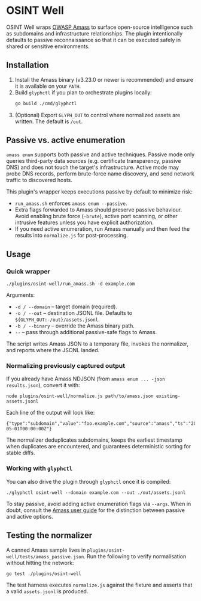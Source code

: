 # OSINT Well

OSINT Well wraps [OWASP Amass](https://github.com/owasp-amass/amass) to surface open-source intelligence such as subdomains and infrastructure relationships. The plugin intentionally defaults to passive reconnaissance so that it can be executed safely in shared or sensitive environments.

## Installation

1. Install the Amass binary (v3.23.0 or newer is recommended) and ensure it is available on your `PATH`.
2. Build `glyphctl` if you plan to orchestrate plugins locally:
   ```bash
   go build ./cmd/glyphctl
   ```
3. (Optional) Export `GLYPH_OUT` to control where normalized assets are written. The default is `/out`.

## Passive vs. active enumeration

`amass enum` supports both passive and active techniques. Passive mode only queries third-party data sources (e.g. certificate transparency, passive DNS) and does not touch the target's infrastructure. Active mode may probe DNS records, perform brute-force name discovery, and send network traffic to discovered hosts.

This plugin's wrapper keeps executions passive by default to minimize risk:

- `run_amass.sh` enforces `amass enum --passive`.
- Extra flags forwarded to Amass should preserve passive behaviour. Avoid enabling brute force (`-brute`), active port scanning, or other intrusive features unless you have explicit authorization.
- If you need active enumeration, run Amass manually and then feed the results into `normalize.js` for post-processing.

## Usage

### Quick wrapper

```
./plugins/osint-well/run_amass.sh -d example.com
```

Arguments:

- `-d / --domain` – target domain (required).
- `-o / --out` – destination JSONL file. Defaults to `${GLYPH_OUT:-/out}/assets.jsonl`.
- `-b / --binary` – override the Amass binary path.
- `--` – pass through additional passive-safe flags to Amass.

The script writes Amass JSON to a temporary file, invokes the normalizer, and reports where the JSONL landed.

### Normalizing previously captured output

If you already have Amass NDJSON (from `amass enum ... -json results.json`), convert it with:

```
node plugins/osint-well/normalize.js path/to/amass.json existing-assets.jsonl
```

Each line of the output will look like:

```
{"type":"subdomain","value":"foo.example.com","source":"amass","ts":"2024-05-01T00:00:00Z"}
```

The normalizer deduplicates subdomains, keeps the earliest timestamp when duplicates are encountered, and guarantees deterministic sorting for stable diffs.

### Working with `glyphctl`

You can also drive the plugin through `glyphctl` once it is compiled:

```
./glyphctl osint-well --domain example.com --out ./out/assets.jsonl
```

To stay passive, avoid adding active enumeration flags via `--args`. When in doubt, consult the [Amass user guide](https://github.com/owasp-amass/amass/blob/master/doc/user_guide.md) for the distinction between passive and active options.

## Testing the normalizer

A canned Amass sample lives in `plugins/osint-well/tests/amass_passive.json`. Run the following to verify normalisation without hitting the network:

```
go test ./plugins/osint-well
```

The test harness executes `normalize.js` against the fixture and asserts that a valid `assets.jsonl` is produced.
